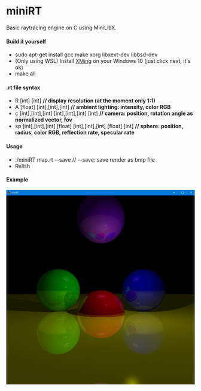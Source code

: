 # miniRT  
Basic raytracing engine on C using MiniLibX.  

#### Build it yourself

- sudo apt-get install gcc make xorg libxext-dev libbsd-dev  
- (Only using WSL) Install [XMing](https://sourceforge.net/projects/xming/) on your Windows 10 (just click next, it's ok)  
- make all  

#### .rt file syntax

- R [int] [int] __// display resolution (at the moment only 1:1)__  
- A [float] [int],[int],[int] __// ambient lighting: intensity, color RGB__  
- c [int],[int],[int] [int],[int],[int] [int] __// camera: position, rotation angle as normalized vector, fov__  
- sp [int],[int],[int] [float] [int],[int],[int] [float] [int] __// sphere: position, radius, color RGB, reflection rate, specular rate__  

#### Usage

- ./miniRT map.rt --save // --save: save render as bmp file  
- Relish  

#### Example

![Beautiful render](https://github.com/awend0/miniRT/blob/master/screenshots/image.jpg?raw=true)
